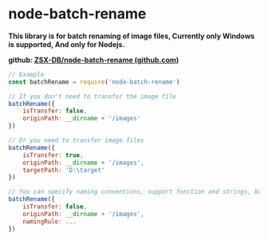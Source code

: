 # node-batch-rename

**This library is for batch renaming of image files, Currently only Windows is supported, And only for Nodejs.**

**github:  [ZSX-DB/node-batch-rename (github.com)](https://github.com/ZSX-DB/node-batch-rename)**

```javascript
// Example
const batchRename = require('node-batch-rename')

// If you don't need to transfer the image file
batchRename({
    isTransfer: false,
    originPath: __dirname + '/images'
})

// Or you need to transfer image files
batchRename({
    isTransfer: true,
    originPath: __dirname + '/images',
    targetPath: 'D:\target'
})

// You can specify naming conventions, support function and strings, but this is not necessary
batchRename({
    isTransfer: false,
    originPath: __dirname + '/images',
    namingRule: ...
})
```

